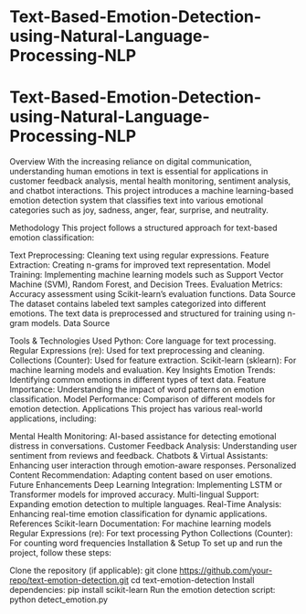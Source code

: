 # Text-Based-Emotion-Detection-using-Natural-Language-Processing-NLP
# Text-Based-Emotion-Detection-using-Natural-Language-Processing-NLP
Overview
With the increasing reliance on digital communication, understanding human emotions in text is essential for applications in customer feedback analysis, mental health monitoring, sentiment analysis, and chatbot interactions. This project introduces a machine learning-based emotion detection system that classifies text into various emotional categories such as joy, sadness, anger, fear, surprise, and neutrality.

Methodology
This project follows a structured approach for text-based emotion classification:

Text Preprocessing: Cleaning text using regular expressions.
Feature Extraction: Creating n-grams for improved text representation.
Model Training: Implementing machine learning models such as Support Vector Machine (SVM), Random Forest, and Decision Trees.
Evaluation Metrics: Accuracy assessment using Scikit-learn’s evaluation functions.
Data Source
The dataset contains labeled text samples categorized into different emotions. The text data is preprocessed and structured for training using n-gram models. Data Source

Tools & Technologies Used
Python: Core language for text processing.
Regular Expressions (re): Used for text preprocessing and cleaning.
Collections (Counter): Used for feature extraction.
Scikit-learn (sklearn): For machine learning models and evaluation.
Key Insights
Emotion Trends: Identifying common emotions in different types of text data.
Feature Importance: Understanding the impact of word patterns on emotion classification.
Model Performance: Comparison of different models for emotion detection.
Applications
This project has various real-world applications, including:

Mental Health Monitoring: AI-based assistance for detecting emotional distress in conversations.
Customer Feedback Analysis: Understanding user sentiment from reviews and feedback.
Chatbots & Virtual Assistants: Enhancing user interaction through emotion-aware responses.
Personalized Content Recommendation: Adapting content based on user emotions.
Future Enhancements
Deep Learning Integration: Implementing LSTM or Transformer models for improved accuracy.
Multi-lingual Support: Expanding emotion detection to multiple languages.
Real-Time Analysis: Enhancing real-time emotion classification for dynamic applications.
References
Scikit-learn Documentation: For machine learning models
Regular Expressions (re): For text processing
Python Collections (Counter): For counting word frequencies
Installation & Setup
To set up and run the project, follow these steps:

Clone the repository (if applicable):
git clone https://github.com/your-repo/text-emotion-detection.git
cd text-emotion-detection
Install dependencies:
pip install scikit-learn
Run the emotion detection script:
python detect_emotion.py
